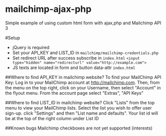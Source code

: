 # mailchimp-ajax-php
Simple example of using custom html form with ajax,php and Mailchimp API 3

#Setup
 - jQuery is required
 - Set your API_KEY and LIST_ID in `mailchimp/mailchimp-credentials.php`
 - Set redirect URL after success subscribe in `index.html` `<input type="hidden" name="redirecturl" value="http://example.com">`
 - JS texts are located in form and button data-attr `index.html`

##Where to find API_KEY in mailchimp website?
To find your MailChimp API Key: Log in to your MailChimp account at http://mailchimp.com. Then, from the menu on the top right, click on your Username, then select "Account" in the flyout menu. From the account page select "Extras", "API Keys"

##Where to find LIST_ID in mailchimp website?
Click "Lists" from the top menu to view your MailChimp lists. Select the list you wish to offer user sign-up. click "Settings" and then "List name and defaults". Your list id will be at the top of the right column under List ID

##Known bugs
Mailchimp checkboxes are not yet supported (interests)
